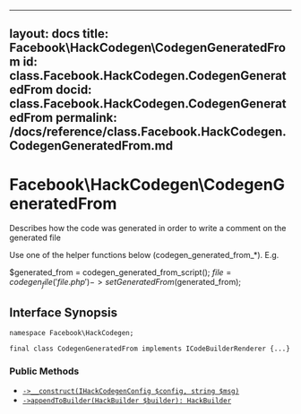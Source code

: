 
***

layout: docs
title: Facebook\\HackCodegen\\CodegenGeneratedFrom
id: class.Facebook.HackCodegen.CodegenGeneratedFrom
docid: class.Facebook.HackCodegen.CodegenGeneratedFrom
permalink: /docs/reference/class.Facebook.HackCodegen.CodegenGeneratedFrom.md
---







# Facebook\\HackCodegen\\CodegenGeneratedFrom




Describes how the code was generated in order to write a comment on
the generated file




Use one of the helper functions below (codegen_generated_from_*). E.g.




$generated_from =  codegen_generated_from_script();
$file = codegen_file('file.php')
->setGeneratedFrom($generated_from);




## Interface Synopsis




``` Hack
namespace Facebook\HackCodegen;

final class CodegenGeneratedFrom implements ICodeBuilderRenderer {...}
```




### Public Methods




+ [` ->__construct(IHackCodegenConfig $config, string $msg) `](<class.Facebook.HackCodegen.CodegenGeneratedFrom.__construct.md>)
+ [` ->appendToBuilder(HackBuilder $builder): HackBuilder `](<class.Facebook.HackCodegen.CodegenGeneratedFrom.appendToBuilder.md>)